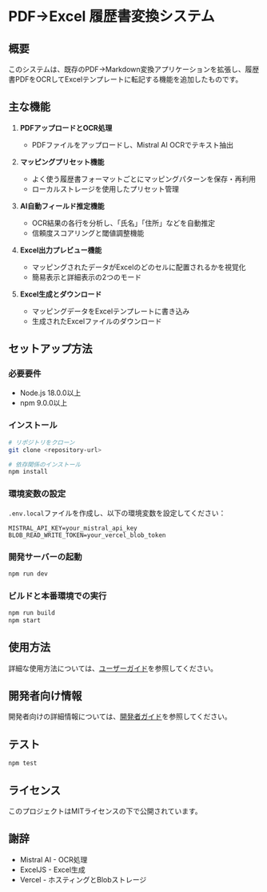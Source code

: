# PDF→Excel 履歴書変換システム

## 概要

このシステムは、既存のPDF→Markdown変換アプリケーションを拡張し、履歴書PDFをOCRしてExcelテンプレートに転記する機能を追加したものです。

## 主な機能

1. **PDFアップロードとOCR処理**
   - PDFファイルをアップロードし、Mistral AI OCRでテキスト抽出

2. **マッピングプリセット機能**
   - よく使う履歴書フォーマットごとにマッピングパターンを保存・再利用
   - ローカルストレージを使用したプリセット管理

3. **AI自動フィールド推定機能**
   - OCR結果の各行を分析し、「氏名」「住所」などを自動推定
   - 信頼度スコアリングと閾値調整機能

4. **Excel出力プレビュー機能**
   - マッピングされたデータがExcelのどのセルに配置されるかを視覚化
   - 簡易表示と詳細表示の2つのモード

5. **Excel生成とダウンロード**
   - マッピングデータをExcelテンプレートに書き込み
   - 生成されたExcelファイルのダウンロード

## セットアップ方法

### 必要要件

- Node.js 18.0.0以上
- npm 9.0.0以上

### インストール

```bash
# リポジトリをクローン
git clone <repository-url>

# 依存関係のインストール
npm install
```

### 環境変数の設定

`.env.local`ファイルを作成し、以下の環境変数を設定してください：

```
MISTRAL_API_KEY=your_mistral_api_key
BLOB_READ_WRITE_TOKEN=your_vercel_blob_token
```

### 開発サーバーの起動

```bash
npm run dev
```

### ビルドと本番環境での実行

```bash
npm run build
npm start
```

## 使用方法

詳細な使用方法については、[ユーザーガイド](./docs/user-guide.md)を参照してください。

## 開発者向け情報

開発者向けの詳細情報については、[開発者ガイド](./docs/developer-guide.md)を参照してください。

## テスト

```bash
npm test
```

## ライセンス

このプロジェクトはMITライセンスの下で公開されています。

## 謝辞

- Mistral AI - OCR処理
- ExcelJS - Excel生成
- Vercel - ホスティングとBlobストレージ
